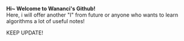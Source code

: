 **Hi~ Welcome to Wananci's Github!**  
Here, i will offer another "I" from future or anyone who wants to learn algorithms a lot of useful notes!  

KEEP UPDATE!
